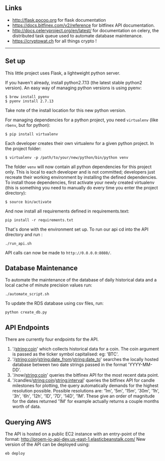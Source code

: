 ## Links

- http://flask.pocoo.org for flask documentation
- https://docs.bitfinex.com/v2/reference for bitfinex API documentation.
- http://docs.celeryproject.org/en/latest/ for documentation on celery, the distributed task queue used to automate database maintenance.
- https://cryptowat.ch for all things crypto !


---

## Set up

This little project uses Flask, a lightweight python server.

If you haven't already, install python2.7.13 (the latest stable python2
version). An easy way of managing python versions is using pyenv:

```
$ brew install pyenv
$ pyenv install 2.7.13
```

Take note of the install location for this new python version.

For managing dependencies for a python project, you need `virtualenv` (like
`rbenv`, but for python):

```
$ pip install virtualenv
```

Each developer creates their own virtualenv for a given python project. In the
project folder:

```
$ virtualenv -p /path/to/your/new/python/bin/python venv
```

The folder `venv` will now contain all python dependencies for this project
only. This is local to each developer and is not committed; developers just
recreate their working environment by installing the defined dependencies. To
install those dependencies, first activate your newly created virtualenv (this
is something you need to manually do every time you enter the project
directory):

```
$ source bin/activate
```

And now install all requirements defined in requirements.text:

```
pip install -r requirements.txt
```

That's done with the environment set up. To run our api cd into the API directory and run :
```
./run_api.sh
```
API calls can now be made to `http://0.0.0.0:8080/`.

## Database Maintenance
 To automate the maintenance of the database of daily historical data and a local cache of minute precision values run:
```
./automate_script.sh
```
To update the RDS database using csv files, run:

```
python create_db.py
```

## API Endpoints

There are currently four endpoints for the API.

1. '/<string:coin>' which collects historical data for a coin. The coin argument is passed as the ticker symbol capitalised: eg: 'BTC'.
2. '/<string:coin>/<string:date_from>/<string:date_to>' searches the locally hosted database between two date strings passed in the format 'YYYY-MM-DD'.
3. '/now/<string:coin>' queries the bitfinex API for the most recent data point.
4. '/candles/<string:coin>/<string:interval>' queries the bitfinex API for candle milestones for plotting, the query automatically demands for the highest resolution possible. Possible resolutions are: '1m', '5m', '15m', '30m', '1h', '3h', '6h', '12h', '1D', '7D', '14D', '1M'. These give an order of magnitude for the dates returned '1M' for example actually returns a couple months worth of data.

## Querying AWS

The API is hosted on a public EC2 instance with an entry-point of the format: http://proem-io-api-dev.us-east-1.elasticbeanstalk.com/<query>
New version of the API can be deployed using:

```
eb deploy
```
